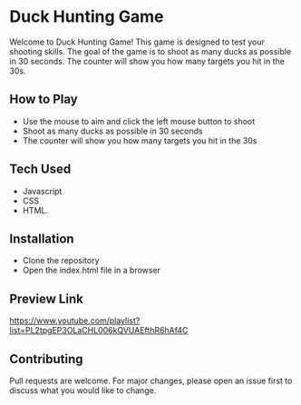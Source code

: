 # Duck Hunting Game
Welcome to Duck Hunting Game! This game is designed to test your shooting skills. The goal of the game is to shoot as many ducks as possible in 30 seconds. The counter will show you how many targets you hit in the 30s.

## How to Play
- Use the mouse to aim and click the left mouse button to shoot
- Shoot as many ducks as possible in 30 seconds
- The counter will show you how many targets you hit in the 30s

## Tech Used
- Javascript
- CSS
- HTML.

## Installation
- Clone the repository
- Open the index.html file in a browser

## Preview Link
https://www.youtube.com/playlist?list=PL2tpgEP3OLaCHL006kQVUAEfthR6hAf4C

## Contributing
Pull requests are welcome. For major changes, please open an issue first to discuss what you would like to change.
